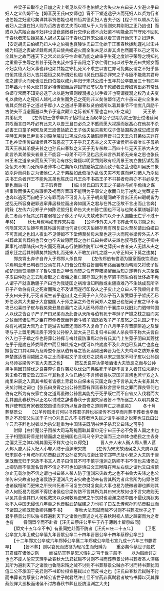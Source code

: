 <!-- { "loadSidebar": true } -->
　　谷梁子曰取卒之日加之灾上者见以灾卒也伯姬之舍失火左右曰夫人少避火乎曰妇人之义传姆不在【姆音茂王氏曰女师也】宵不下堂遂逮乎火而死妇人以贞为行者也伯姬之妇道尽矣详其事贤伯姬也易曰恒其德贞妇人吉夫子凶【程子曰以顺从为恒者妇人之道在妇人则为贞故吉若丈夫而以顺从于人为恒则失其刚阳之正乃凶也】而或以为共姬女而不妇非也世衰道微暴行交作女德不贞妇道不明能全其节守死不回见于春秋者宋伯姬耳圣人冠以夫諡书于春秋曰葬宋公姬以着其贤行励天下之妇道也【安定胡氏曰伯姬乃妇人中之伯夷也襄陵许氏曰王化始于正家春秋拨乱谨礼以宋共姬为妇道之表故详録焉刘氏曰使共姬避火而全生未足以害其贞也然而不以己之可以全其生之故而违天下之常义此安乎性命者乃能之故审乎生死之度辨乎荣辱之境知礼之重重于生辱之甚甚于死伯夷叔齐饿于首阳之下求仁得仁何以过乎左氏曰共姬女而不妇女待人妇义事也非也如共姬之守礼死义不求生以害仁亦可免矣反谓之不妇乎易曰恒其德贞妇人吉共姬恒之矣所谓妇也临川吴氏曰葢亦罪宋之子与臣不能救其君母使之逮乎火而死也汪氏曰伯姬以成九年归于宋共公成十五年共公卒婺居三十有四年其年葢六十矣大延其宫必待传姆而后避固守妇节以及于死或者云传姆宵出必有常处伯姬守常而不知变必逮于火以是为贤则嫂溺援之以手者非也窃谓援溺之权乃丈夫变礼以救他人之死妇人越礼以贪生而免己之死则非义矣伯姬年迈六十虽曰避火全生未害其贞然君子之道过乎厚小人之道过乎薄春秋贤伯姬所以着其秉节不愉庶几风励千古使夫不当避而避以失节于造次颠沛之际者知所警也岂曰小补之哉】
　　天王杀其弟佞夫
　　【左传初王儋季卒其子括将见王而叹单公子愆期为灵王御士过诸廷闻其叹而言曰呜呼必有此夫入以告王且曰必杀之不慼而愿大视躁而足髙心在他矣不杀必害王曰童子何知及灵王崩儋括欲立王子佞夫佞夫弗知戊子儋括围蒍逐成愆成愆奔平畤五月癸巳尹言多刘毅单蔑甘过巩成杀佞夫括瑕廖奔晋书曰天王杀其弟佞夫罪在王也谷梁传传曰诸侯且不首恶况于天子乎君无忍亲之义天子诸侯所亲者唯长子母弟耳天王杀其弟佞夫甚之也孙氏曰春秋之义天子无专杀故二百四十年无天王杀大夫文此言杀其弟佞夫者景王不能容一母弟不可不见也吕氏曰言杀其弟无亲亲之恩也张氏曰王者之道亲亲而及天下则治有序别嫌疑以明赏罚则政有经周景王初立儋括谋乱而免佞夫不知而死所厚者薄本心亡矣所以终欲黜嫡立庶而致子朝之乱也临川吴氏曰象欲杀舜而舜封之为诸侯仁人之于弟葢如此儋括为乱佞夫实不知谋而尹刘诸人乃杀佞夫书王杀者罪王不能免其弟也陈氏曰凡王杀不书虽王子不书甚者母弟亦不书必杀无罪也而后书】
　　王子瑕奔晋
　　【临川吴氏曰瑕天王之子葢亦与闻乎儋括之谋括事败而佞夫见杀瑕惧及祸而奔晋瑕不能明为子事父之孝而自比于逆乱之党葢逆子也奔以逃死而自絶于父有罪而奔不可复入与王子朝奔楚同故不言出汪氏曰瑕朝皆为逆乱无所容身避罪逃窜非居禄位而出奔如国灭之君与在外之臣故不言出而止言奔】附録【左传六月郑子产如陈涖盟归复命告大夫曰陈亡国也不可与也聚禾粟缮城郭恃此二者而不抚其民其君弱植公子侈太子卑大夫敖政多门以介于大国能无亡乎不过十年矣】
　　秋七月叔弓如宋葬宋共姬
　　【公羊传外夫人不书葬此何以书隠之也何隠耳宋灾伯姬卒焉其称諡何贤也何贤尔宋灾伯姬存焉有司复曰火至矣请出伯姬曰不可吾闻之也妇人夜出不见傅姆不下堂傅至矣母未至也逮乎火而死谷梁传外夫人不书葬此其言葬何也吾女也卒灾故隠而葬之也杜氏曰共姬从夫諡也叔弓叔老之子卿共葬事礼过厚陆氏曰为灾而死髙其志行使卿往防所以书之薛氏曰古者夫人无諡从夫之諡东迁之后其制隳矣共姬执礼而死宋人不敢加非礼之諡一人守正知天下莫之违矣】
　　郑良霄出奔许自许入于郑郑人杀良霄
　　【左传郑伯有耆酒为窟室而夜饮酒击钟焉朝至未已朝者曰公焉在其人曰吾公在壑谷皆自朝布路而罢既而朝则又将使子晳如楚归而饮酒庚子子晳以驷氏之甲伐而焚之伯有奔雍梁醒而后知之遂奔许大夫聚谋子皮曰仲虺之志云乱者取之亡者侮之推亡固存国之利也罕驷丰同生伯有汰侈故不免人谓子产就直助疆子产曰岂为我徒国之祸难谁知所敝或主疆直难乃不生姑成吾所辛丑子产敛伯有氏之死者而殡之不及谋而遂行印段从之子皮止之众曰人不我顺何止焉子皮曰夫子礼于死者况生者乎遂自止之壬寅子产入癸卯子石入皆受盟于子晳氏乙巳郑伯及其大夫盟于大宫盟国人于师之梁之外伯有闻郑人之盟已也怒闻子皮之甲不与攻已也喜曰子皮与我矣癸丑晨自墓门之渎入因马师颉介于襄库以伐旧北门驷带帅国人以伐之皆召子产子产曰兄弟而及此吾从天所与伯有死于羊肆子产禭之枕之股而哭之敛而殡诸伯有之臣在市侧者既而葬诸斗城子驷氏欲攻子产子皮怒之曰礼国之干也杀有礼祸莫大焉乃止于是游吉如晋还闻难不入复命于介八月甲子奔晋驷带追之及酸枣与子上盟用两珪质于河使公孙肸入盟大夫己巳复归书曰郑人杀良霄不称大夫言自外入也于子蟜之卒也将葬公孙挥与禆灶晨防事焉过伯有氏其门上生莠子羽曰其莠犹在乎于是嵗在降娄降娄中而旦禆灶指之曰犹可以终嵗嵗不及此次也已及其亡也嵗在娵訾之口其明年乃及降娄仆展从伯有与之皆死羽颉出奔晋为任大夫鸡泽之防郑乐成奔楚遂适晋羽颉因之与之比而事赵文子言伐郑之説焉以宋之盟故不可子皮以公孙鉏为马师谷梁传不言大夫恶之也】
　　按左氏良霄汰侈嗜酒诸大夫皆恶之而与公孙黒争黒因其醉伐之良霄奔许自许袭郑以伐公门弗胜死于羊肆不言复入者其位未絶也若宋鱼石晋栾盈去国三年其称复入位已絶矣不言叛者将以灭国非直叛也若华亥之入南里宋辰之入萧其书叛者皆据土背君以自保未有灭国之谋也不言杀其大夫者非其大夫矣讨贼之词也【张氏曰良霄之出公孙黒葢有罪焉春秋舍黒专伐之罪而罪良霄何也伯有之所为有丧家亡身之道焉虽微公孙黒其能免于死乎既亡而不自省又入伐君而大乱其国此春秋所以正名以讨贼之辞也春秋于丧国失家者皆不书所逐之人以明其身之有罪使有国有家者兢兢自谨而求所以反身自修之道则奔亡之祸逺矣】
　　冬十月葬蔡景公
　　【公羊传贼未讨何以书葬君子辞也谷梁传不日卒而月葬不葬者也卒而葬之不忍使父失民于子也○刘氏曰凡不书葬者岂失民之谓乎谷梁之説非也汪氏曰公羊云君子辞也説者以为杀父耻重为中国讳夫既明书世子杀君又曰讳之可乎】
　　附録【左传楚公子围杀大司马蒍掩而取其室申无宇曰王子必不免善人国之主也王子相楚国将善是封殖而虐之是祸国也且司马令尹之偏而王之四体也絶民之主去身之偏艾王之体以祸其国无不祥大也何以得免】
　　晋人齐人宋人衞人郑人曹人莒人邾人滕人薛人杞人小邾人防于澶渊宋灾故
　　【左传为宋灾故诸侯之大夫防以谋归宋财冬十月叔孙豹防晋赵武齐公孙虿宋向戌衞比宫佗郑罕虎及小邾之大夫防于澶渊既而无归于宋故不书其人君子曰信其不可不慎乎澶渊之防卿不书不信也夫诸侯之上卿防而不信宠名皆弃不信之不可也如是诗曰文王陟降在帝左右信之谓也又曰淑慎尔止无载尔伪不信之谓也书曰某人某人防于澶渊宋灾故尤之也不书鲁大夫讳之也公羊传宋灾故者何也诸侯防于澶渊凡为宋灾故也防未有言其所为者此言所为何録伯姬也诸侯相聚而更宋之所丧曰死者不可复生尔财复矣此大事也曷为使微者卿也卿则其称人何贬曷为贬卿不得忧诸侯也谷梁传防不言其所为其曰宋灾故何也不言灾故则无以见其善也其曰人何也救灾以众何救焉更宋之所丧财也澶渊之防中国不侵伐夷狄夷狄不入中国无侵伐八年善之也晋赵武楚屈建之力也程子曰左氏传叔孙豹防晋赵武而下诸国之卿既贬鲁卿讳而不书】
　　春秋大法君弑而贼不讨则不书葬况世子之于君乎蔡景公何以独书葬遍刺天下之诸侯也葬送之礼在春秋时视人情之疎密而为之者也有
　　甞同盟卒而不赴者【汪氏曰蔡庄公甲午于齐于薄践土翟泉四同】
　　【盟文十五年卒不书】有虽同姓赴而不防者【汪氏曰庄二十五年】
　　【卫惠公卒宣九年卫成公卒僖九年晋献公卒二十四年晋惠公卒十四年蔡穆公卒三】
　　【十二年郑文公卒成六年郑悼公卒襄二年郑成公卒隐七宣九成十六年三书滕君卒】
　　【皆不葬】则以哀死而致禭为轻吊生而归赙为
　　重必矣今蔡世子般弑其君藏在诸侯之防
　　而往防其葬是恩义情礼之笃于世子般不
　　以为贼而讨之也岂不废人伦灭天理乎故春秋大法君弑贼不讨则不书而葬蔡景公特书葬者圣人深痛其所为遍刺天下之诸侯也鲁隠宋殇之贼不讨则不书葬蔡景公贼亦不讨而特书葬犹闵僖二公不承国于先君则不书即位桓宣簒弑以立而反书之也【汪氏曰春秋君弑贼不讨而书葬者为蔡景公许悼公皆世子弑君然许止但不甞药非真弑君者故特书葬以灭其罪蔡般罪大恶极而诸侯不讨故春秋书葬且贬防澶渊之大夫】
